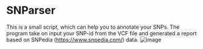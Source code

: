 # SNParser
This is a small script, which can help you to annotate your SNPs. The program take on input your SNP-id from the VCF file and generated a report based on SNPedia (https://www.snpedia.com/) data.
![image](https://github.com/FLinT3/SNParser/assets/114529914/8329cc61-ba33-4fbe-bcd1-40585b03e0b7)
